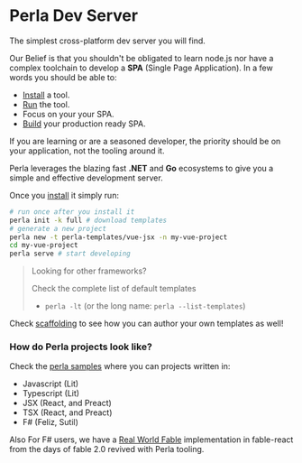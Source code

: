 [esbuild]: https://esbuild.github.io/
[skypack]: https://www.skypack.dev/
[jspm]: https://jspm.org/docs/cdn
[unpkg]: https://unpkg.com/
[install]: /#/content/install
[run]: /#/v1/docs/features/development
[build]: /#/v1/docs/features/cli
[jsx]: /#/v1/docs/build/jsx-tsx
[tsx]: /#/v1/docs/build/jsx-tsx
[import maps]: /#/content/import-maps
[perla samples]: https://github.com/AngelMunoz/perla-templates
[real world fable]: https://github.com/AngelMunoz/real-world-fable
[scaffolding]: /#/v1/docs/features/scaffolding

# Perla Dev Server

The simplest cross-platform dev server you will find.

Our Belief is that you shouldn't be obligated to learn node.js nor have a complex toolchain to develop a **SPA** (Single Page Application). In a few words you should be able to:

- [Install] a tool.
- [Run] the tool.
- Focus on your your SPA.
- [Build] your production ready SPA.

If you are learning or are a seasoned developer, the priority should be on your application, not the tooling around it.

Perla leverages the blazing fast **.NET** and **Go** ecosystems to give you a simple and effective development server.

Once you [install] it simply run:

```sh
# run once after you install it
perla init -k full # download templates
# generate a new project
perla new -t perla-templates/vue-jsx -n my-vue-project
cd my-vue-project
perla serve # start developing
```

> Looking for other frameworks?
>
> Check the complete list of default templates
>
> - `perla -lt` (or the long name: `perla --list-templates`)

Check [scaffolding] to see how you can author your own templates as well!

### How do Perla projects look like?

Check the [perla samples] where you can projects written in:

- Javascript (Lit)
- Typescript (Lit)
- JSX (React, and Preact)
- TSX (React, and Preact)
- F# (Feliz, Sutil)

Also For F# users, we have a [Real World Fable] implementation in fable-react from the days of fable 2.0 revived with Perla tooling.
